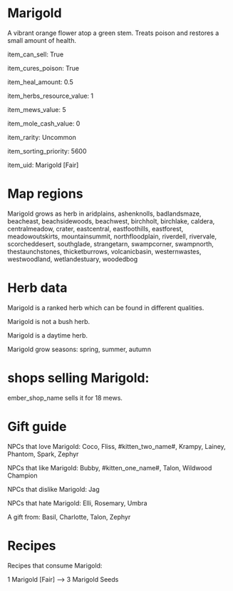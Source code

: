 # Marigold

A vibrant orange flower atop a green stem. Treats poison and restores a small amount of health.

item_can_sell: True

item_cures_poison: True

item_heal_amount: 0.5

item_herbs_resource_value: 1

item_mews_value: 5

item_mole_cash_value: 0

item_rarity: Uncommon

item_sorting_priority: 5600

item_uid: Marigold [Fair]

# Map regions

Marigold grows as herb in aridplains, ashenknolls, badlandsmaze, beacheast, beachsidewoods, beachwest, birchholt, birchlake, caldera, centralmeadow, crater, eastcentral, eastfoothills, eastforest, meadowoutskirts, mountainsummit, northfloodplain, riverdell, rivervale, scorcheddesert, southglade, strangetarn, swampcorner, swampnorth, thestaunchstones, thicketburrows, volcanicbasin, westernwastes, westwoodland, wetlandestuary, woodedbog

# Herb data

Marigold is a ranked herb which can be found in different qualities.

Marigold is not a bush herb.

Marigold is a daytime herb.

Marigold grow seasons: spring, summer, autumn

# shops selling Marigold:

ember_shop_name sells it for 18 mews.

# Gift guide

NPCs that love Marigold: Coco, Fliss, #kitten_two_name#, Krampy, Lainey, Phantom, Spark, Zephyr

NPCs that like Marigold: Bubby, #kitten_one_name#, Talon, Wildwood Champion

NPCs that dislike Marigold: Jag

NPCs that hate Marigold: Elli, Rosemary, Umbra

A gift from: Basil, Charlotte, Talon, Zephyr

# Recipes

Recipes that consume Marigold:

1 Marigold [Fair] --> 3 Marigold Seeds